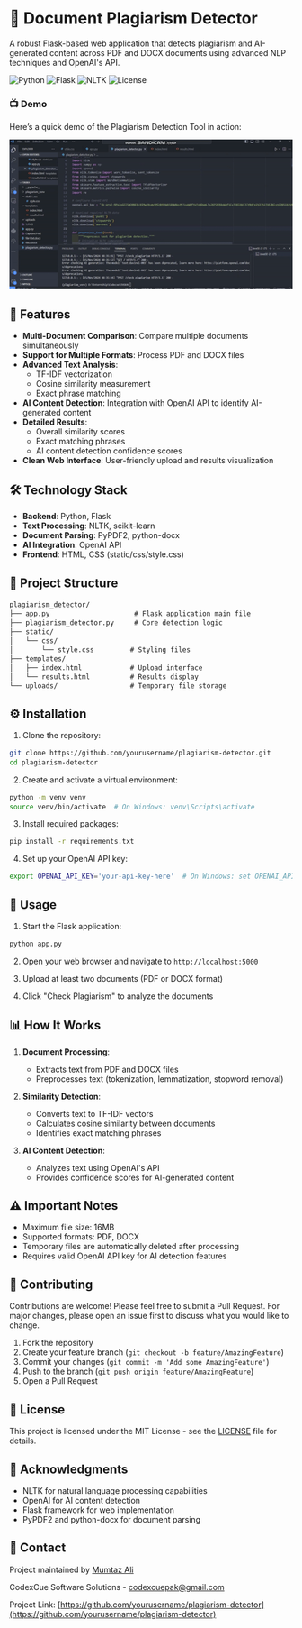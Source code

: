 # 📝 Document Plagiarism Detector

A robust Flask-based web application that detects plagiarism and AI-generated content across PDF and DOCX documents using advanced NLP techniques and OpenAI's API.

![Python](https://img.shields.io/badge/Python-3.8+-blue.svg)
![Flask](https://img.shields.io/badge/Flask-2.0+-green.svg)
![NLTK](https://img.shields.io/badge/NLTK-3.6+-orange.svg)
![License](https://img.shields.io/badge/license-MIT-blue.svg)

### 📺 Demo

Here’s a quick demo of the Plagiarism Detection Tool in action:

[![Plagiarism Detection Tool Video Demo](https://github.com/engrmumtazali0112/Codex-Cue_Internship/blob/main/plagiarism-detection-python/IMG_6924-ezgif.com-video-to-gif-converter.gif)](https://github.com/engrmumtazali0112/Codex-Cue_Internship/blob/main/plagiarism-detection-python/bandicam%202024-11-15%2008-36-19-818.mp4)


## 🚀 Features

- **Multi-Document Comparison**: Compare multiple documents simultaneously
- **Support for Multiple Formats**: Process PDF and DOCX files
- **Advanced Text Analysis**:
  - TF-IDF vectorization
  - Cosine similarity measurement
  - Exact phrase matching
- **AI Content Detection**: Integration with OpenAI API to identify AI-generated content
- **Detailed Results**:
  - Overall similarity scores
  - Exact matching phrases
  - AI content detection confidence scores
- **Clean Web Interface**: User-friendly upload and results visualization

## 🛠️ Technology Stack

- **Backend**: Python, Flask
- **Text Processing**: NLTK, scikit-learn
- **Document Parsing**: PyPDF2, python-docx
- **AI Integration**: OpenAI API
- **Frontend**: HTML, CSS (static/css/style.css)

## 📁 Project Structure

```
plagiarism_detector/
├── app.py                     # Flask application main file
├── plagiarism_detector.py     # Core detection logic
├── static/
│   └── css/
│       └── style.css         # Styling files
├── templates/
│   ├── index.html            # Upload interface
│   └── results.html          # Results display
└── uploads/                  # Temporary file storage
```

## ⚙️ Installation

1. Clone the repository:
```bash
git clone https://github.com/yourusername/plagiarism-detector.git
cd plagiarism-detector
```

2. Create and activate a virtual environment:
```bash
python -m venv venv
source venv/bin/activate  # On Windows: venv\Scripts\activate
```

3. Install required packages:
```bash
pip install -r requirements.txt
```

4. Set up your OpenAI API key:
```bash
export OPENAI_API_KEY='your-api-key-here'  # On Windows: set OPENAI_API_KEY=your-api-key-here
```

## 🚀 Usage

1. Start the Flask application:
```bash
python app.py
```

2. Open your web browser and navigate to `http://localhost:5000`

3. Upload at least two documents (PDF or DOCX format)

4. Click "Check Plagiarism" to analyze the documents

## 📊 How It Works

1. **Document Processing**:
   - Extracts text from PDF and DOCX files
   - Preprocesses text (tokenization, lemmatization, stopword removal)

2. **Similarity Detection**:
   - Converts text to TF-IDF vectors
   - Calculates cosine similarity between documents
   - Identifies exact matching phrases

3. **AI Content Detection**:
   - Analyzes text using OpenAI's API
   - Provides confidence scores for AI-generated content

## ⚠️ Important Notes

- Maximum file size: 16MB
- Supported formats: PDF, DOCX
- Temporary files are automatically deleted after processing
- Requires valid OpenAI API key for AI detection features

## 🤝 Contributing

Contributions are welcome! Please feel free to submit a Pull Request. For major changes, please open an issue first to discuss what you would like to change.

1. Fork the repository
2. Create your feature branch (`git checkout -b feature/AmazingFeature`)
3. Commit your changes (`git commit -m 'Add some AmazingFeature'`)
4. Push to the branch (`git push origin feature/AmazingFeature`)
5. Open a Pull Request

## 📄 License

This project is licensed under the MIT License - see the [LICENSE](LICENSE) file for details.

## 🙏 Acknowledgments

- NLTK for natural language processing capabilities
- OpenAI for AI content detection
- Flask framework for web implementation
- PyPDF2 and python-docx for document parsing

## 📧 Contact

Project maintained by [Mumtaz Ali](mailto:engrmumtazali01@gmail.com)

CodexCue Software Solutions - [codexcuepak@gmail.com](mailto:codexcuepak@gmail.com)

Project Link: [https://github.com/yourusername/plagiarism-detector](https://github.com/yourusername/plagiarism-detector)
